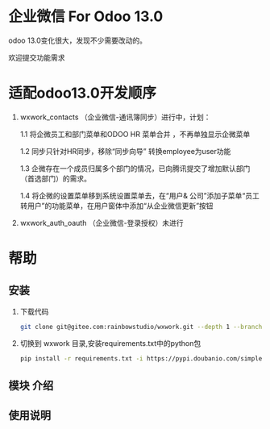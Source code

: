 # 企业微信 For Odoo 13.0
odoo 13.0变化很大，发现不少需要改动的。

欢迎提交功能需求

# 适配odoo13.0开发顺序

1. wxwork_contacts （企业微信-通讯簿同步）进行中，计划：
    
    1.1 将企微员工和部门菜单和ODOO HR 菜单合并 ，不再单独显示企微菜单
    
    1.2 同步只针对HR同步，移除“同步向导” 转换employee为user功能
    
    1.3 企微存在一个成员归属多个部门的情况，已向腾讯提交了增加默认部门（首选部门）的需求。
    
    1.4 将企微的设置菜单移到系统设置菜单去，在“用户& 公司”添加子菜单“员工转用户”的功能菜单，在用户窗体中添加“从企业微信更新”按钮
2. wxwork_auth_oauth （企业微信-登录授权）未进行

# 帮助

## 安装
1. 下载代码
    ```bash
    git clone git@gitee.com:rainbowstudio/wxwork.git --depth 1 --branch 13.0 --single-branch wxwork 
    ```
2. 切换到 wxwork 目录,安装requirements.txt中的python包
    ```bash
    pip install -r requirements.txt -i https://pypi.doubanio.com/simple
    ```
   
## 模块 介绍 

## 使用说明